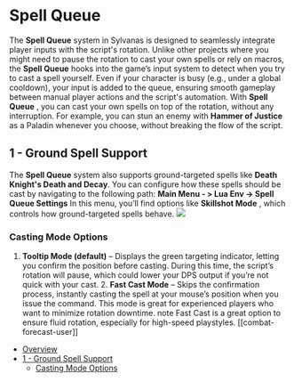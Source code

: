 # Spell Queue

The **Spell Queue** system in Sylvanas is designed to seamlessly integrate player inputs with the script's rotation. Unlike other projects where you might need to pause the rotation to cast your own spells or rely on macros, the **Spell Queue** hooks into the game’s input system to detect when you try to cast a spell yourself. Even if your character is busy (e.g., under a global cooldown), your input is added to the queue, ensuring smooth gameplay between manual player actions and the script's automation.
With **Spell Queue** , you can cast your own spells on top of the rotation, without any interruption. For example, you can stun an enemy with **Hammer of Justice** as a Paladin whenever you choose, without breaking the flow of the script.

## 1 - Ground Spell Support[​](https://docs.project-sylvanas.net/docs/<#1---ground-spell-support> "Direct link to 1---ground-spell-support")

The **Spell Queue** system also supports ground-targeted spells like **Death Knight's Death and Decay**. You can configure how these spells should be cast by navigating to the following path: **Main Menu - > Lua Env -> Spell Queue Settings**
In this menu, you’ll find options like **Skillshot Mode** , which controls how ground-targeted spells behave.
![](https://downloads.project-sylvanas.net/1728057992499-spell_queue_img1.png)

### Casting Mode Options[​](https://docs.project-sylvanas.net/docs/<#casting-mode-options> "Direct link to casting-mode-options")

1. **Tooltip Mode (default)** – Displays the green targeting indicator, letting you confirm the position before casting. During this time, the script’s rotation will pause, which could lower your DPS output if you’re not quick with your cast. 2. **Fast Cast Mode** – Skips the confirmation process, instantly casting the spell at your mouse’s position when you issue the command. This mode is great for experienced players who want to minimize rotation downtime.
   note
   Fast Cast is a great option to ensure fluid rotation, especially for high-speed playstyles.
   [[combat-forecast-user]]

- [Overview](https://docs.project-sylvanas.net/docs/<#overview>)
- [1 - Ground Spell Support](https://docs.project-sylvanas.net/docs/<#1---ground-spell-support>)
  - [Casting Mode Options](https://docs.project-sylvanas.net/docs/<#casting-mode-options>)
